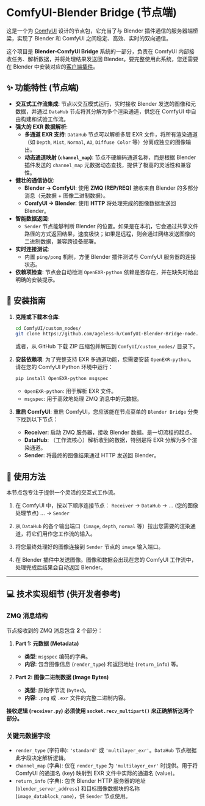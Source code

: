 # ComfyUI-Blender Bridge (节点端)

这是一个为 [ComfyUI](https://github.com/comfyanonymous/ComfyUI) 设计的节点包，它充当了与 Blender 插件通信的服务器端桥梁，实现了 Blender 和 ComfyUI 之间稳定、高效、实时的双向通信。

这个项目是 **Blender-ComfyUI Bridge** 系统的一部分，负责在 ComfyUI 内部接收任务、解析数据，并将处理结果发送回 Blender。要完整使用此系统，您还需要在 Blender 中安装对应的[客户端插件](https://github.com/ageless-h/Blender-ComfyUI-Bridge)。

## ✨ 功能特性 (节点端)

*   **交互式工作流集成**: 节点以交互模式运行，实时接收 Blender 发送的图像和元数据，并通过 `DataHub` 节点将其分解为多个渲染通道，供您在 ComfyUI 中自由构建和试验工作流。
*   **强大的 EXR 数据解析**:
    *   **多通道 EXR 支持**: `DataHub` 节点可以解析多层 EXR 文件，将所有渲染通道（如 `Depth`, `Mist`, `Normal`, `AO`, `Diffuse Color` 等）分离成独立的图像输出。
    *   **动态通道映射 (`channel_map`)**: 节点不硬编码通道名称，而是根据 Blender 插件发送的 `channel_map` 元数据动态查找，提供了极高的灵活性和兼容性。
*   **健壮的通信协议**:
    *   **Blender -> ComfyUI**: 使用 **ZMQ (REP/REQ)** 接收来自 Blender 的多部分消息（元数据 + 图像二进制数据）。
    *   **ComfyUI -> Blender**: 使用 **HTTP** 将处理完成的图像数据发送回 Blender。
*   **智能数据返回**:
    *   `Sender` 节点能够判断 Blender 的位置。如果是在本机，它会通过共享文件路径的方式返回结果，速度极快；如果是远程，则会通过网络发送图像的二进制数据，兼容跨设备部署。
*   **实时连接测试**:
    *   内置 `ping/pong` 机制，方便 Blender 插件测试与 ComfyUI 服务器的连接状态。
*   **依赖项检查**: 节点会自动检测 `OpenEXR-python` 依赖是否存在，并在缺失时给出明确的安装提示。

## 🚀 安装指南

1.  **克隆或下载本仓库**:
    ```bash
    cd ComfyUI/custom_nodes/
    git clone https://github.com/ageless-h/ComfyUI-Blender-Bridge-node.git
    ```
    或者，从 GitHub 下载 ZIP 压缩包并解压到 `ComfyUI/custom_nodes/` 目录下。

2.  **安装依赖项**:
    为了完整支持 EXR 多通道功能，您需要安装 `OpenEXR-python`。请在您的 ComfyUI Python 环境中运行：
    ```bash
    pip install OpenEXR-python msgspec
    ```
    *   `OpenEXR-python`: 用于解析 EXR 文件。
    *   `msgspec`: 用于高效地处理 ZMQ 消息中的元数据。

3.  **重启 ComfyUI**:
    重启 ComfyUI，您应该能在节点菜单的 `Blender Bridge` 分类下找到以下节点：
    *   **Receiver**: 启动 ZMQ 服务器，接收 Blender 数据。是一切流程的起点。
    *   **DataHub**: （工作流核心）解析收到的数据，特别是将 EXR 分解为多个渲染通道。
    *   **Sender**: 将最终的图像结果通过 HTTP 发送回 Blender。

## 🔧 使用方法

本节点包专注于提供一个灵活的交互式工作流。

1.  在 ComfyUI 中，按以下顺序连接节点：
    `Receiver` -> `DataHub` -> ... (您的图像处理节点) ... -> `Sender`

2.  从 `DataHub` 的各个输出端口（`image`, `depth`, `normal` 等）拉出您需要的渲染通道，将它们用作您工作流的输入。

3.  将您最终处理好的图像连接到 `Sender` 节点的 `image` 输入端口。

4.  在 Blender 插件中发送图像。图像和数据会出现在您的 ComfyUI 工作流中，处理完成后结果会自动返回 Blender。

---

## 💻 技术实现细节 (供开发者参考)

### ZMQ 消息结构

节点接收到的 ZMQ 消息包含 **2** 个部分：

1.  **Part 1: 元数据 (Metadata)**
    *   **类型**: `msgspec` 编码的字典。
    *   **内容**: 包含图像信息 (`render_type`) 和返回地址 (`return_info`) 等。

2.  **Part 2: 图像二进制数据 (Image Bytes)**
    *   **类型**: 原始字节流 (`bytes`)。
    *   **内容**: `.png` 或 `.exr` 文件的完整二进制内容。

**接收逻辑 (`receiver.py`) 必须使用 `socket.recv_multipart()` 来正确解析这两个部分。**

### 关键元数据字段

*   `render_type` (字符串): `'standard'` 或 `'multilayer_exr'`。`DataHub` 节点根据此字段决定解析逻辑。
*   `channel_map` (字典): 仅在 `render_type` 为 `'multilayer_exr'` 时提供。用于将 ComfyUI 的通道名 (key) 映射到 EXR 文件中实际的通道名 (value)。
*   `return_info` (字典): 包含 Blender HTTP 服务器的地址 (`blender_server_address`) 和目标图像数据块的名称 (`image_datablock_name`)，供 `Sender` 节点使用。 